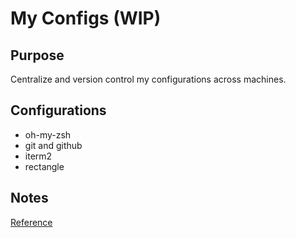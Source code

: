 # My Configs (WIP)

## Purpose

Centralize and version control my configurations across machines. 

## Configurations 

- oh-my-zsh
- git and github
- iterm2
- rectangle

## Notes

[Reference](https://www.atlassian.com/git/tutorials/dotfiles)
